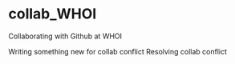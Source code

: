 # collab_WHOI
Collaborating with Github at WHOI

Writing something new for collab conflict
Resolving collab conflict